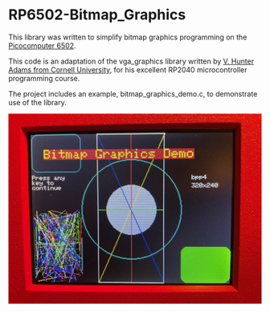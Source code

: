 # RP6502-Bitmap_Graphics

This library was written to simplify bitmap graphics programming on the [Picocomputer 6502](https://picocomputer.github.io/).

This code is an adaptation of the vga_graphics library written by [V. Hunter Adams from Cornell University](https://github.com/vha3/Hunter-Adams-RP2040-Demos/tree/master/VGA_Graphics/VGA_Graphics_Primitives), for his excellent RP2040 microcontroller programming course.

The project includes an example, bitmap_graphics_demo.c, to demonstrate use of the library.

<img src="bitmap_graphics_demo.jpg" width="800px"/>
